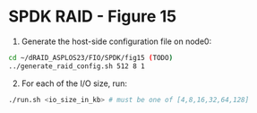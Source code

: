 # SPDK RAID - Figure 15

1. Generate the host-side configuration file on node0:
```Bash
cd ~/dRAID_ASPLOS23/FIO/SPDK/fig15 (TODO)
../generate_raid_config.sh 512 8 1
```

2. For each of the I/O size, run:
```Bash
./run.sh <io_size_in_kb> # must be one of [4,8,16,32,64,128]
```